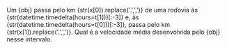 Um {obj} passa pelo km {str(x[0]).replace('.',',')} de uma rodovia às {str(datetime.timedelta(hours=t[1]))[:-3]} e, às {str(datetime.timedelta(hours=t[0]))[:-3]}, passa pelo km {str(x[1]).replace('.',',')}. Qual é a velocidade média desenvolvida pelo {obj} nesse intervalo.

